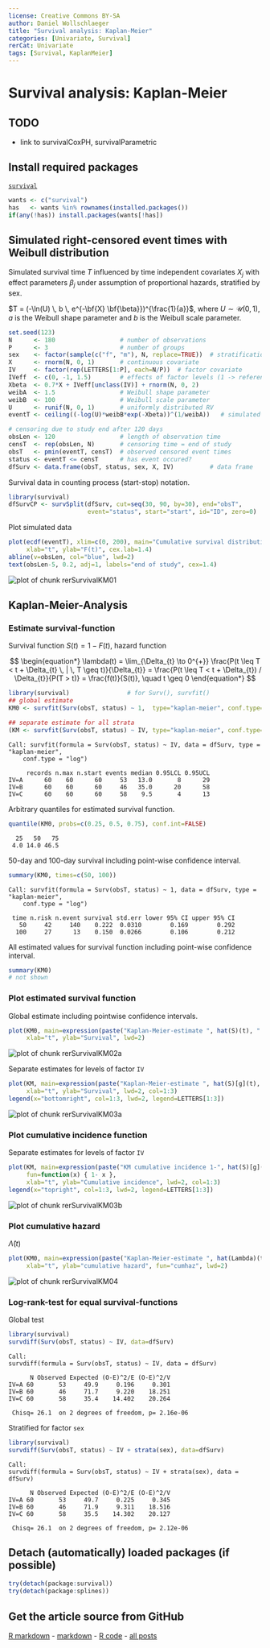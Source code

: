 ```yaml
---
license: Creative Commons BY-SA
author: Daniel Wollschlaeger
title: "Survival analysis: Kaplan-Meier"
categories: [Univariate, Survival]
rerCat: Univariate
tags: [Survival, KaplanMeier]
---
```


Survival analysis: Kaplan-Meier
=========================

TODO
-------------------------

 - link to survivalCoxPH, survivalParametric

Install required packages
-------------------------

[`survival`](http://cran.r-project.org/package=survival)


```r
wants <- c("survival")
has   <- wants %in% rownames(installed.packages())
if(any(!has)) install.packages(wants[!has])
```

Simulated right-censored event times with Weibull distribution
-------------------------

Simulated survival time $T$ influenced by time independent covariates $X_{j}$ with effect parameters $\beta_{j}$ under assumption of proportional hazards, stratified by sex.

$T = (-\ln(U) \, b \, e^{-\bf{X} \bf{\beta}})^{\frac{1}{a}}$, where $U \sim \mathcal{U}(0, 1)$, $a$ is the Weibull shape parameter and $b$ is the Weibull scale parameter.


```r
set.seed(123)
N      <- 180                  # number of observations
P      <- 3                    # number of groups
sex    <- factor(sample(c("f", "m"), N, replace=TRUE))  # stratification factor
X      <- rnorm(N, 0, 1)       # continuous covariate
IV     <- factor(rep(LETTERS[1:P], each=N/P))  # factor covariate
IVeff  <- c(0, -1, 1.5)        # effects of factor levels (1 -> reference level)
Xbeta  <- 0.7*X + IVeff[unclass(IV)] + rnorm(N, 0, 2)
weibA  <- 1.5                  # Weibull shape parameter
weibB  <- 100                  # Weibull scale parameter
U      <- runif(N, 0, 1)       # uniformly distributed RV
eventT <- ceiling((-log(U)*weibB*exp(-Xbeta))^(1/weibA))   # simulated event time

# censoring due to study end after 120 days
obsLen <- 120                  # length of observation time
censT  <- rep(obsLen, N)       # censoring time = end of study
obsT   <- pmin(eventT, censT)  # observed censored event times
status <- eventT <= censT      # has event occured?
dfSurv <- data.frame(obsT, status, sex, X, IV)          # data frame
```

Survival data in counting process (start-stop) notation.


```r
library(survival)
dfSurvCP <- survSplit(dfSurv, cut=seq(30, 90, by=30), end="obsT",
                      event="status", start="start", id="ID", zero=0)
```

Plot simulated data


```r
plot(ecdf(eventT), xlim=c(0, 200), main="Cumulative survival distribution",
     xlab="t", ylab="F(t)", cex.lab=1.4)
abline(v=obsLen, col="blue", lwd=2)
text(obsLen-5, 0.2, adj=1, labels="end of study", cex=1.4)
```

![plot of chunk rerSurvivalKM01](../content/assets/figure/rerSurvivalKM01-1.png) 

Kaplan-Meier-Analysis
-------------------------

### Estimate survival-function

Survival function $S(t) = 1-F(t)$, hazard function

$$
\begin{equation*}
\lambda(t) = \lim_{\Delta_{t} \to 0^{+}} \frac{P(t \leq T < t + \Delta_{t} \, | \, T \geq t)}{\Delta_{t}} = \frac{P(t \leq T < t + \Delta_{t}) / \Delta_{t}}{P(T > t)} = \frac{f(t)}{S(t)}, \quad t \geq 0
\end{equation*}
$$


```r
library(survival)                # for Surv(), survfit()
## global estimate
KM0 <- survfit(Surv(obsT, status) ~ 1,  type="kaplan-meier", conf.type="log", data=dfSurv)

## separate estimate for all strata
(KM <- survfit(Surv(obsT, status) ~ IV, type="kaplan-meier", conf.type="log", data=dfSurv))
```

```
Call: survfit(formula = Surv(obsT, status) ~ IV, data = dfSurv, type = "kaplan-meier", 
    conf.type = "log")

     records n.max n.start events median 0.95LCL 0.95UCL
IV=A      60    60      60     53   13.0       8      29
IV=B      60    60      60     46   35.0      20      58
IV=C      60    60      60     58    9.5       4      13
```

Arbitrary quantiles for estimated survival function.


```r
quantile(KM0, probs=c(0.25, 0.5, 0.75), conf.int=FALSE)
```

```
  25   50   75 
 4.0 14.0 46.5 
```

50-day and 100-day survival including point-wise confidence interval.


```r
summary(KM0, times=c(50, 100))
```

```
Call: survfit(formula = Surv(obsT, status) ~ 1, data = dfSurv, type = "kaplan-meier", 
    conf.type = "log")

 time n.risk n.event survival std.err lower 95% CI upper 95% CI
   50     42     140    0.222  0.0310        0.169        0.292
  100     27      13    0.150  0.0266        0.106        0.212
```

All estimated values for survival function including point-wise confidence interval.


```r
summary(KM0)
# not shown
```

### Plot estimated survival function

Global estimate including pointwise confidence intervals.


```r
plot(KM0, main=expression(paste("Kaplan-Meier-estimate ", hat(S)(t), " with CI")),
     xlab="t", ylab="Survival", lwd=2)
```

![plot of chunk rerSurvivalKM02a](../content/assets/figure/rerSurvivalKM02a-1.png) 

Separate estimates for levels of factor `IV`


```r
plot(KM, main=expression(paste("Kaplan-Meier-estimate ", hat(S)[g](t), " for groups g")),
     xlab="t", ylab="Survival", lwd=2, col=1:3)
legend(x="bottomright", col=1:3, lwd=2, legend=LETTERS[1:3])
```

![plot of chunk rerSurvivalKM03a](../content/assets/figure/rerSurvivalKM03a-1.png) 

### Plot cumulative incidence function

Separate estimates for levels of factor `IV`


```r
plot(KM, main=expression(paste("KM cumulative incidence 1-", hat(S)[g](t), " for groups g")),
     fun=function(x) { 1- x },
     xlab="t", ylab="Cumulative incidence", lwd=2, col=1:3)
legend(x="topright", col=1:3, lwd=2, legend=LETTERS[1:3])
```

![plot of chunk rerSurvivalKM03b](../content/assets/figure/rerSurvivalKM03b-1.png) 

### Plot cumulative hazard

$\hat{\Lambda}(t)$


```r
plot(KM0, main=expression(paste("Kaplan-Meier-estimate ", hat(Lambda)(t))),
     xlab="t", ylab="cumulative hazard", fun="cumhaz", lwd=2)
```

![plot of chunk rerSurvivalKM04](../content/assets/figure/rerSurvivalKM04-1.png) 

### Log-rank-test for equal survival-functions

Global test


```r
library(survival)
survdiff(Surv(obsT, status) ~ IV, data=dfSurv)
```

```
Call:
survdiff(formula = Surv(obsT, status) ~ IV, data = dfSurv)

      N Observed Expected (O-E)^2/E (O-E)^2/V
IV=A 60       53     49.9     0.196     0.301
IV=B 60       46     71.7     9.220    18.251
IV=C 60       58     35.4    14.402    20.264

 Chisq= 26.1  on 2 degrees of freedom, p= 2.16e-06 
```

Stratified for factor `sex`


```r
library(survival)
survdiff(Surv(obsT, status) ~ IV + strata(sex), data=dfSurv)
```

```
Call:
survdiff(formula = Surv(obsT, status) ~ IV + strata(sex), data = dfSurv)

      N Observed Expected (O-E)^2/E (O-E)^2/V
IV=A 60       53     49.7     0.225     0.345
IV=B 60       46     71.9     9.311    18.516
IV=C 60       58     35.5    14.302    20.127

 Chisq= 26.1  on 2 degrees of freedom, p= 2.12e-06 
```

Detach (automatically) loaded packages (if possible)
-------------------------


```r
try(detach(package:survival))
try(detach(package:splines))
```

Get the article source from GitHub
----------------------------------------------

[R markdown](https://github.com/dwoll/RExRepos/raw/master/Rmd/survivalKM.Rmd) - [markdown](https://github.com/dwoll/RExRepos/raw/master/md/survivalKM.md) - [R code](https://github.com/dwoll/RExRepos/raw/master/R/survivalKM.R) - [all posts](https://github.com/dwoll/RExRepos/)
